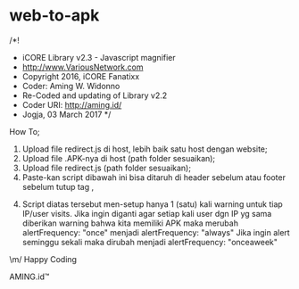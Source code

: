 # web-to-apk
/*!
 * iCORE Library v2.3  - Javascript magnifier
 * http://www.VariousNetwork.com
 * Copyright 2016, iCORE Fanatixx
 * Coder: Aming W. Widonno
 * Re-Coded and updating of Library v2.2
 * Coder URI: http://aming.id/
 * Jogja, 03 March 2017
 */

How To;
1. Upload file redirect.js di host, lebih baik satu host dengan website;
2. Upload file .APK-nya di host (path folder sesuaikan);
3. Upload file redirect.js (path folder sesuaikan);
4. Paste-kan script dibawah ini bisa ditaruh di header sebelum </head> atau footer sebelum tutup tag </body>, 


<script type="text/javascript" src="http://www.domain.com/path/redirect.js"></script>
<script type="text/javascript">
    icoreRedirect.init({
        url: "http://www.domain.com/path/file_dot_APK",
        alertFrequency: "once"
    }).redirectPage();
</script>

4. Script diatas tersebut men-setup hanya 1 (satu) kali warning untuk tiap IP/user visits. 
Jika ingin diganti agar setiap kali user dgn IP yg sama diberikan warning bahwa kita memiliki APK maka merubah 
alertFrequency: "once" menjadi alertFrequency: "always" 
Jika ingin alert seminggu sekali maka dirubah menjadi alertFrequency: "onceaweek" 

\m/
Happy Coding

AMING.id™
